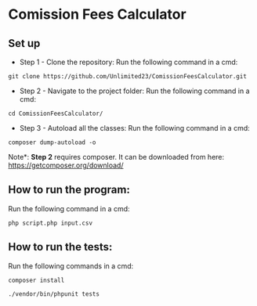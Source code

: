 # Comission Fees Calculator

## Set up

* Step 1 - Clone the repository:
Run the following command in a cmd:

`git clone https://github.com/Unlimited23/ComissionFeesCalculator.git`

* Step 2 - Navigate to the project folder:
Run the following command in a cmd:

`cd ComissionFeesCalculator/`

* Step 3 - Autoload all the classes:
Run the following command in a cmd:

`composer dump-autoload -o`

Note*: <b>Step 2</b> requires composer. It can be downloaded from here:
https://getcomposer.org/download/

## How to run the program:
Run the following command in a cmd:

`php script.php input.csv`

## How to run the tests:
Run the following commands in a cmd:

`composer install`

`./vendor/bin/phpunit tests`
